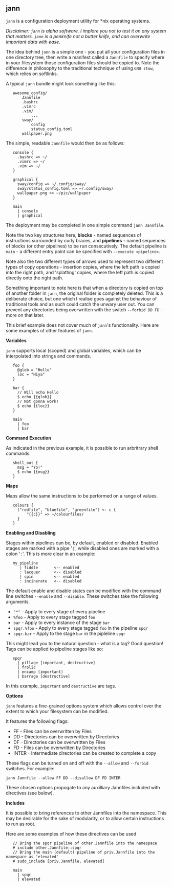 ## jann

`jann` is a configuration deployment utility for \*nix operating systems.

*Disclaimer: `jann` is alpha software. I implore you not to test it on any system that matters. `jann` is a penknife not a butter knife, and can overwrite important data with ease.*

The idea behind `jann` is a simple one - you put all your configuration files in one directory tree, then write a manifest called a `Jannfile` to specify where in your filesystem those configuration files should be copied to. Note the difference in philosophy to the traditional technique of using `GNU stow`, which relies on softlinks.

A typical `jann` bundle might look something like this:

```
   awesome_config/
       Jannfile
       .bashrc
       .vimrc
       .vim/
           ...
       sway/
           config
           status_config.toml
       wallpaper.png
```

The simple, readable `Jannfile` would then be as follows:

```
   console {
     .bashrc => ~/
     .vimrc => ~/
     .vim => ~/
   }
   
   graphical {
     sway/config => ~/.config/sway/
     sway/status_config.toml => ~/.config/sway/
     wallpaper.png >> ~/pic/wallpaper
   }

   main
     | console
     | graphical
```

The deployment may be completed in one simple command `jann Jannfile`.

Note the two key structures here, **blocks** - named sequences of instructions surrounded by curly braces, and **pipelines** - named sequences of blocks (or other pipelines) to be run consecutively. The default pipeline is `main` - a different entry point can be specified with `--execute <pipeline>`.

Note also the two different types of arrows used to represent two different types of copy operations - insertion copies, where the left path is copied into the right path, and 'splatting' copies, where the left path is copied directly onto the right path.

Something important to note here is that when a directory is copied on top of another folder in `jann`, the original folder is completely deleted. This is a deliberate choice, but one which I realise goes against the behaviour of traditional tools and as such could catch the unwary user out. You can prevent any directories being overwritten with the switch `--forbid DD FD` - more on that later. 

This brief example does not cover much of `jann`'s functionality. Here are some examples of other features of `jann`.

**Variables**

`jann` supports local (scoped) and global variables, which can be interpolated into strings and commands.

```
   foo {
     @glob = "Hello"
     loc = "Hiya"
   }

   bar {
     // Will echo Hello
     $ echo {{glob}}
     // Not gonna work!
     $ echo {{loc}}
   }

   main
     | foo
     | bar
```

**Command Execution**

As indicated in the previous example, it is possible to run arbritrary shell commands.

```
   shell_out {
     msg = "Yo!"
     $ echo {{msg}}
   }
```

**Maps**

Maps allow the same instructions to be performed on a range of values.

```
   colours {
     ["redfile", "bluefile", "greenfile"] <- c {
         "{{c}}" => ~/colourfiles/
     }
   }
```

**Enabling and Disabling**

Stages within pipelines can be, by default, enabled or disabled. Enabled stages are marked with a pipe '`|`', while disabled ones are marked with a colon '`:`'. This is more clear in an example:

```
   my_pipeline
      | fiddle       <-- enabled
      : lacquer      <-- disabled
      | spin         <-- enabled
      : incinerate   <-- disabled
```

The default enable and disable states can be modified with the command line switches `--enable` and `--disable`. These switches take the following arguments.

* `"*"` - Apply to every stage of every pipeline
* `%foo` - Apply to every stage tagged `foo`
* `bar` - Apply to every instance of the stage `bar`
* `spqr.%foo` - Apply to every stage tagged `foo` in the pipeline `spqr`
* `spqr.bar` - Apply to the stage `bar` in the pipleline `spqr`

This might lead you to the natural question - what is a tag? Good question! Tags can be applied to pipeline stages like so:

```
   spqr
     | pillage [important, destructive]
     | frolic
     | encamp [important]
     | barrage [destructive]
```

In this example, `important` and `destructive` are tags.

**Options**

`jann` features a fine-grained options system which allows control over the extent to which your filesystem can be modified.

It features the following flags:

* FF - Files can be overwritten by Files
* DD - Directories can be overwritten by Directories
* DF - Directories can be overwritten by Files
* FD - Files can be overwritten by Directories
* INTER - Intermediate directories can be created to complete a copy

These flags can be turned on and off with the `--allow` and `--forbid` switches. For example:

    jann Jannfile --allow FF DD --disallow DF FD INTER

These chosen options propogate to any auxilliary Jannfiles included with directives (see below).

**Includes**

It is possible to bring references to other Jannfiles into the namespace. This may be desirable for the sake of modularity, or to allow certain instructions to run as root.

Here are some examples of how these directives can be used

```
   // Bring the spqr pipeline of other.Jannfile into the namespace
   # include other.Jannfile::spqr
   // Bring the main (default) pipeline of priv.Jannfile into the namespace as 'elevated'
   # sudo_include [priv.Jannfile, elevated]

   main
     | spqr
     | elevated
```

